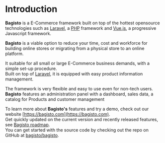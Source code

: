 # Introduction
**Bagisto** is a E-Commerce framework built on top of the hottest opensource technologies such as [Laravel](https://laravel.com), a [PHP](https://php.net) framework and [Vue.js](https://vuejs.org/), a progressive Javascript framework.

**Bagisto** is a viable option to reduce your time, cost and workforce for building online stores or migrating from a physical store to an online platform.

It suitable for all small or large E-Commerce business demands, with a simple set-up procedure.  
Built on top of [Laravel](https://laravel.com), it is equipped with easy product information management.  

The framework is very flexible and easy to use even for non-tech users.
**Bagisto** features an administration panel with a dashboard, sales data, a catalog for Products and customer management

To learn more about **Bagisto's** features and try a demo, check out our website [https://bagisto.com](https://bagisto.com).  
Get quickly updated on the current version and recently released features, see [Bagisto roadmap](https://bagisto.com/roadmap/).  
You can get started with the source code by checking out the repo on GitHub at [bagisto/bagisto](https://github.com/bagisto/bagisto).




